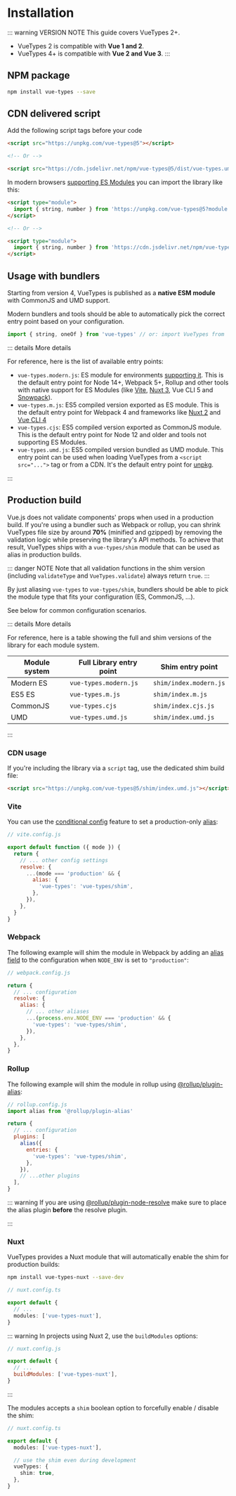 # Installation

::: warning VERSION NOTE
This guide covers VueTypes 2+.

- VueTypes 2 is compatible with **Vue 1 and 2**.
- VueTypes 4+ is compatible with **Vue 2 and Vue 3**.
  :::

## NPM package

```bash
npm install vue-types --save
```

## CDN delivered script

Add the following script tags before your code

```html
<script src="https://unpkg.com/vue-types@5"></script>

<!-- Or -->

<script src="https://cdn.jsdelivr.net/npm/vue-types@5/dist/vue-types.umd.js"></script>
```

In modern browsers [supporting ES Modules](https://caniuse.com/es6-module) you can import the library like this:

```html
<script type="module">
  import { string, number } from 'https://unpkg.com/vue-types@5?module'
</script>

<!-- Or -->

<script type="module">
  import { string, number } from 'https://cdn.jsdelivr.net/npm/vue-types@5/+esm'
</script>
```

## Usage with bundlers

Starting from version 4, VueTypes is published as a **native ESM module** with CommonJS and UMD support.

Modern bundlers and tools should be able to automatically pick the correct entry point based on your configuration.

```js
import { string, oneOf } from 'vue-types' // or: import VueTypes from 'vue-types';
```

::: details More details

For reference, here is the list of available entry points:

- `vue-types.modern.js`: ES module for environments [supporting it](https://caniuse.com/es6-module). This is the default entry point for Node 14+, Webpack 5+, Rollup and other tools with native support for ES Modules (like [Vite](https://vitejs.dev/), [Nuxt 3](https://nuxt.com/), Vue CLI 5 and [Snowpack](https://www.snowpack.dev/)).
- `vue-types.m.js`: ES5 compiled version exported as ES module. This is the default entry point for Webpack 4 and frameworks like [Nuxt 2](https://nuxtjs.org/) and [Vue CLI 4](https://cli.vuejs.org/)
- `vue-types.cjs`: ES5 compiled version exported as CommonJS module. This is the default entry point for Node 12 and older and tools not supporting ES Modules.
- `vue-types.umd.js`: ES5 compiled version bundled as UMD module. This entry point can be used when loading VueTypes from a `<script src="...">` tag or from a CDN. It's the default entry point for [unpkg](https://unpkg.com/).

:::

## Production build

Vue.js does not validate components' props when used in a production build. If you're using a bundler such as Webpack or rollup, you can shrink VueTypes file size by around **70%** (minified and gzipped) by removing the validation logic while preserving the library's API methods. To achieve that result, VueTypes ships with a `vue-types/shim` module that can be used as alias in production builds.

::: danger NOTE
Note that all validation functions in the shim version (including `validateType` and `VueTypes.validate`) always return `true`.
:::

By just aliasing `vue-types` to `vue-types/shim`, bundlers should be able to pick the module type that fits your configuration (ES, CommonJS, ...).

See below for common configuration scenarios.

::: details More details

For reference, here is a table showing the full and shim versions of the library for each module system.

| Module system | Full Library entry point | Shim entry point       |
| ------------- | ------------------------ | ---------------------- |
| Modern ES     | `vue-types.modern.js`    | `shim/index.modern.js` |
| ES5 ES        | `vue-types.m.js`         | `shim/index.m.js`      |
| CommonJS      | `vue-types.cjs`          | `shim/index.cjs.js`    |
| UMD           | `vue-types.umd.js`       | `shim/index.umd.js`    |

:::

### CDN usage

If you're including the library via a `script` tag, use the dedicated shim build file:

```html
<script src="https://unpkg.com/vue-types@5/shim/index.umd.js"></script>
```

### Vite

You can use the [conditional config](https://vitejs.dev/config/#conditional-config) feature to set a production-only [alias](https://vitejs.dev/config/#resolve-alias):

```js
// vite.config.js

export default function ({ mode }) {
  return {
    // ... other config settings
    resolve: {
      ...(mode === 'production' && {
        alias: {
          'vue-types': 'vue-types/shim',
        },
      }),
    },
  }
}
```

### Webpack

The following example will shim the module in Webpack by adding an [alias field](https://webpack.js.org/configuration/resolve/#resolve-alias) to the configuration when `NODE_ENV` is set to `"production"`:

```js
// webpack.config.js

return {
  // ... configuration
  resolve: {
    alias: {
      // ... other aliases
      ...(process.env.NODE_ENV === 'production' && {
        'vue-types': 'vue-types/shim',
      }),
    },
  },
}
```

### Rollup

The following example will shim the module in rollup using [@rollup/plugin-alias](https://www.npmjs.com/package/@rollup/plugin-alias):

```js
// rollup.config.js
import alias from '@rollup/plugin-alias'

return {
  // ... configuration
  plugins: [
    alias({
      entries: {
        'vue-types': 'vue-types/shim',
      },
    }),
    // ...other plugins
  ],
}
```

::: warning
If you are using [@rollup/plugin-node-resolve](https://www.npmjs.com/package/@rollup/plugin-node-resolve) make sure to place the alias plugin **before** the resolve plugin.

:::

### Nuxt

VueTypes provides a Nuxt module that will automatically enable the shim for production builds:

```sh
npm install vue-types-nuxt --save-dev
```

```ts
// nuxt.config.ts

export default {
  // ...
  modules: ['vue-types-nuxt'],
}
```

::: warning
In projects using Nuxt 2, use the `buildModules` options:

```js
// nuxt.config.js

export default {
  // ...
  buildModules: ['vue-types-nuxt'],
}
```

:::

The modules accepts a `shim` boolean option to forcefully enable / disable the shim:

```ts
// nuxt.config.ts

export default {
  modules: ['vue-types-nuxt'],

  // use the shim even during development
  vueTypes: {
    shim: true,
  },
}
```
